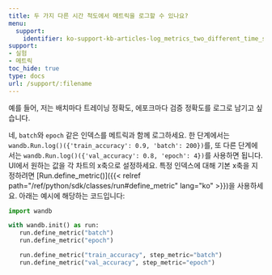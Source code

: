 ```yaml
---
title: 두 가지 다른 시간 척도에서 메트릭을 로그할 수 있나요?
menu:
  support:
    identifier: ko-support-kb-articles-log_metrics_two_different_time_scales_example_log_training
support:
- 실험
- 메트릭
toc_hide: true
type: docs
url: /support/:filename
---
```


예를 들어, 저는 배치마다 트레이닝 정확도, 에포크마다 검증 정확도를 로그로 남기고 싶습니다.

네, `batch`와 `epoch` 같은 인덱스를 메트릭과 함께 로그하세요. 한 단계에서는 `wandb.Run.log()({'train_accuracy': 0.9, 'batch': 200})`를, 또 다른 단계에서는 `wandb.Run.log()({'val_accuracy': 0.8, 'epoch': 4})`를 사용하면 됩니다. UI에서 원하는 값을 각 차트의 x축으로 설정하세요. 특정 인덱스에 대해 기본 x축을 지정하려면 [Run.define_metric()]({{< relref path="/ref/python/sdk/classes/run#define_metric" lang="ko" >}})을 사용하세요. 아래는 예시에 해당하는 코드입니다:

```python
import wandb

with wandb.init() as run:
   run.define_metric("batch")
   run.define_metric("epoch")

   run.define_metric("train_accuracy", step_metric="batch")
   run.define_metric("val_accuracy", step_metric="epoch")
```